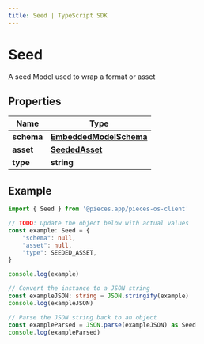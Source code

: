 ```yaml
---
title: Seed | TypeScript SDK
---
```



# Seed

A seed Model used to wrap a format or asset

## Properties

Name | Type
------------ | -------------
**schema** | [**EmbeddedModelSchema**](EmbeddedModelSchema)
**asset** | [**SeededAsset**](SeededAsset)
**type** | **string**

## Example

```typescript
import { Seed } from '@pieces.app/pieces-os-client'

// TODO: Update the object below with actual values
const example: Seed = {
    "schema": null,
    "asset": null,
    "type": SEEDED_ASSET,
}

console.log(example)

// Convert the instance to a JSON string
const exampleJSON: string = JSON.stringify(example)
console.log(exampleJSON)

// Parse the JSON string back to an object
const exampleParsed = JSON.parse(exampleJSON) as Seed
console.log(exampleParsed)
```


